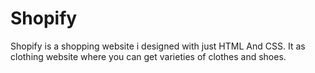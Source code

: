 # Shopify
Shopify is a shopping website i designed with just HTML And CSS.
It as clothing website where you can get varieties of clothes and shoes.

